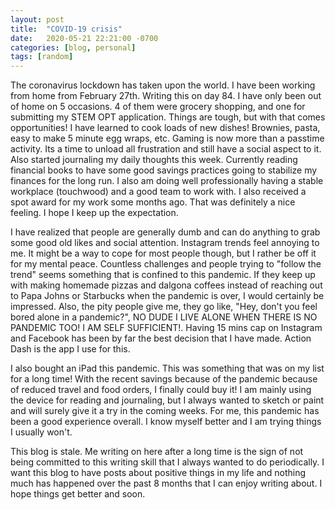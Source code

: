 ```yaml
---
layout: post
title:  "COVID-19 crisis"
date:   2020-05-21 22:21:00 -0700
categories: [blog, personal]
tags: [random]
---
```

The coronavirus lockdown has taken upon the world. I have been working from home from February 27th. Writing this on day 84. I have only been out of home on 5 occasions. 4 of them were grocery shopping, and one for submitting my STEM OPT application. Things are tough, but with that comes opportunities! I have learned to cook loads of new dishes! Brownies, pasta, easy to make 5 minute egg wraps, etc. Gaming is now more than a passtime activity. Its a time to unload all frustration and still have a social aspect to it. Also started journaling my daily thoughts this week. Currently reading financial books to have some good savings practices going to stabilize my finances for the long run. I also am doing well professionally having a stable workplace (touchwood) and a good team to work with. I also received a spot award for my work some months ago. That was definitely a nice feeling. I hope I keep up the expectation.

I have realized that people are generally dumb and can do anything to grab some good old likes and social attention. Instagram trends feel annoying to me. It might be a way to cope for most people though, but I rather be off it for my mental peace. Countless challenges and people trying to "follow the trend" seems something that is confined to this pandemic. If they keep up with making homemade pizzas and dalgona coffees instead of reaching out to Papa Johns or Starbucks when the pandemic is over, I would certainly be impressed. Also, the pity people give me, they go like, "Hey, don't you feel bored alone in a pandemic?", NO DUDE I LIVE ALONE WHEN THERE IS NO PANDEMIC TOO! I AM SELF SUFFICIENT!. Having 15 mins cap on Instagram and Facebook has been by far the best decision that I have made. Action Dash is the app I use for this.

I also bought an iPad this pandemic. This was something that was on my list for a long time! With the recent savings because of the pandemic because of reduced travel and food orders, I finally could buy it! I am mainly using the device for reading and journaling, but I always wanted to sketch or paint and will surely give it a try in the coming weeks. For me, this pandemic has been a good experience overall. I know myself better and I am trying things I usually won't. 

This blog is stale. Me writing on here after a long time is the sign of not being committed to this writing skill that I always wanted to do periodically. I want this blog to have posts about positive things in my life and nothing much has happened over the past 8 months that I can enjoy writing about. I hope things get better and soon. 